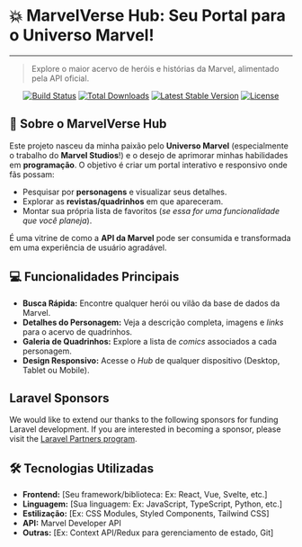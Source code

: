 # 💥 MarvelVerse Hub: Seu Portal para o Universo Marvel!
---
> Explore o maior acervo de heróis e histórias da Marvel, alimentado pela API oficial.

<p align="center">
<a href="https://github.com/laravel/framework/actions"><img src="https://github.com/laravel/framework/workflows/tests/badge.svg" alt="Build Status"></a>
<a href="https://packagist.org/packages/laravel/framework"><img src="https://img.shields.io/packagist/dt/laravel/framework" alt="Total Downloads"></a>
<a href="https://packagist.org/packages/laravel/framework"><img src="https://img.shields.io/packagist/v/laravel/framework" alt="Latest Stable Version"></a>
<a href="https://packagist.org/packages/laravel/framework"><img src="https://img.shields.io/packagist/l/laravel/framework" alt="License"></a>
</p>

## 🌟 Sobre o MarvelVerse Hub

Este projeto nasceu da minha paixão pelo **Universo Marvel** (especialmente o trabalho do **Marvel Studios**!) e o desejo de aprimorar minhas habilidades em **programação**. O objetivo é criar um portal interativo e responsivo onde fãs possam:

* Pesquisar por **personagens** e visualizar seus detalhes.
* Explorar as **revistas/quadrinhos** em que apareceram.
* Montar sua própria lista de favoritos (*se essa for uma funcionalidade que você planeja*).

É uma vitrine de como a **API da Marvel** pode ser consumida e transformada em uma experiência de usuário agradável.

## 💻 Funcionalidades Principais

* **Busca Rápida:** Encontre qualquer herói ou vilão da base de dados da Marvel.
* **Detalhes do Personagem:** Veja a descrição completa, imagens e *links* para o acervo de quadrinhos.
* **Galeria de Quadrinhos:** Explore a lista de *comics* associados a cada personagem.
* **Design Responsivo:** Acesse o *Hub* de qualquer dispositivo (Desktop, Tablet ou Mobile).

## Laravel Sponsors

We would like to extend our thanks to the following sponsors for funding Laravel development. If you are interested in becoming a sponsor, please visit the [Laravel Partners program](https://partners.laravel.com).

## 🛠️ Tecnologias Utilizadas

* **Frontend:** [Seu framework/biblioteca: Ex: React, Vue, Svelte, etc.]
* **Linguagem:** [Sua linguagem: Ex: JavaScript, TypeScript, Python, etc.]
* **Estilização:** [Ex: CSS Modules, Styled Components, Tailwind CSS]
* **API:** Marvel Developer API
* **Outras:** [Ex: Context API/Redux para gerenciamento de estado, Git]
